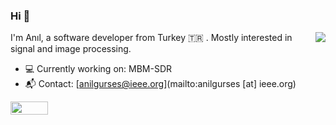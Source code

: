 ### Hi 👋
<img align="right" src="https://github-readme-stats.vercel.app/api?username=anilgurses&show_icons=true&count_private=true&theme=dracula&hide_title=true" />

I'm Anıl, a software developer from Turkey :tr: . Mostly interested in signal and image processing.

- :computer: Currently working on: MBM-SDR
- :mailbox_with_mail: Contact: [anilgurses@ieee.org](mailto:anilgurses [at] ieee.org)

<img width="60" height="21" src="https://views.whatilearened.today/views/github/anilgurses/anilgurses.svg"/>
